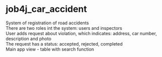 # job4j_car_accident

System of registration of road accidents<br>
There are two roles int the system: users and inspectors<br>
User adds request about violation, which indicates: address, car number, description and photo<br>
The request has a status: accepted, rejected, completed<br>
Main app view - table with search function<br>
